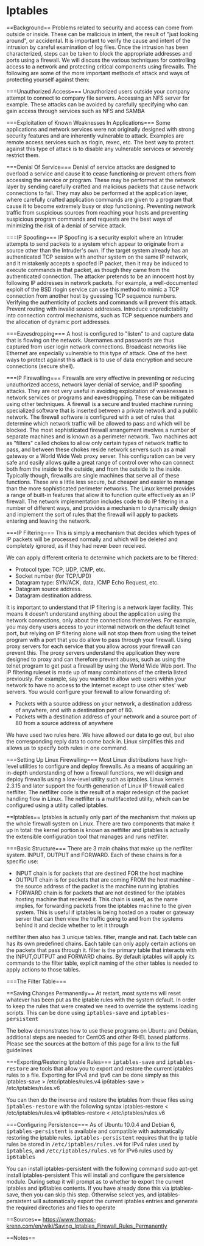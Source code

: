 # Iptables

==Background==
Problems related to security and access can come from outside or inside. These can be malicious in intent, the result of "just looking around", or accidental. It is important to verify the cause and intent of the intrusion by careful examination of log files. Once the intrusion has been characterized, steps can be taken to block the appropriate addresses and ports using a firewall. We will discuss the various techniques for controlling access to a network and protecting critical components using firewalls. The following are some of the more important methods of attack and ways of protecting yourself against them:

===Unauthorized Access===
Unauthorized users outside your company attempt to connect to company file servers. Accessing an NFS server for example. These attacks can be avoided by carefully specifying who can gain access through services such as NFS and SAMBA

===Exploitation of Known Weaknesses In Applications===
Some applications and network services were not originally designed with strong security features and are inherently vulnerable to attack. Examples are remote access services such as rlogin, rexec, etc. The best way to protect against this type of attack is to disable any vulnerable services or severely restrict them.

===Denial Of Service===
Denial of service attacks are designed to overload a service and cause it to cease functioning or prevent others from accessing the service or program. These may be performed at the network layer by sending carefully crafted and malicious packets that cause network connections to fail. They may also be performed at the application layer, where carefully crafted application commands are given to a program that cause it to become extremely busy or stop functioning. Preventing network traffic from suspicious sources from reaching your hosts and preventing suspicious program commands and requests are the best ways of minimizing the risk of a denial of service attack.

===IP Spoofing===
IP Spoofing is a security exploit where an Intruder attempts to send packets to a system which appear to originate from a source other than the Intruder's own. If the target system already has an authenticated TCP session with another system on the same IP network, and it mistakenly accepts a spoofed IP packet, then it may be induced to execute commands in that packet, as though they came from the authenticated connection. The attacker pretends to be an innocent host by following IP addresses in network packets. For example, a well-documented exploit of the BSD rlogin service can use this method to mimic a TCP connection from another host by guessing TCP sequence numbers. Verifying the authenticity of packets and commands will prevent this attack. Prevent routing with invalid source addresses. Introduce unpredictability into connection control mechanisms, such as TCP sequence numbers and the allocation of dynamic port addresses.

===Eavesdropping===
A host is configured to "listen" to and capture data that is flowing on the network. Usernames and passwords are thus captured from user login network connections. Broadcast networks like Ethernet are especially vulnerable to this type of attack. One of the best ways to protect against this attack is to use of data encryption and secure connections (secure shell).

===IP Firewalling===
Firewalls are very effective in preventing or reducing unauthorized access, network layer denial of service, and IP spoofing attacks. They are not very useful in avoiding exploitation of weaknesses in network services or programs and eavesdropping. These can be mitigated using other techniques. A firewall is a secure and trusted machine running specialized software that is inserted between a private network and a public network. The firewall software is configured with a set of rules that determine which network traffic will be allowed to pass and which will be blocked. The most sophisticated firewall arrangement involves a number of separate machines and is known as a perimeter network. Two machines act as "filters" called chokes to allow only certain types of network traffic to pass, and between these chokes reside network servers such as a mail gateway or a World Wide Web proxy server. This configuration can be very safe and easily allows quite a great range of control over who can connect both from the inside to the outside, and from the outside to the inside. Typically though, firewalls are single machines that serve all of these functions. These are a little less secure, but cheaper and easier to manage than the more sophisticated perimeter networks. The Linux kernel provides a range of built-in features that allow it to function quite effectively as an IP firewall. The network implementation includes code to do IP filtering in a number of different ways, and provides a mechanism to dynamically design and implement the sort of rules that the firewall will apply to packets entering and leaving the network.

===IP Filtering===
This is simply a mechanism that decides which types of IP packets will be processed normally and which will be deleted and completely ignored, as if they had never been received.

We can apply different criteria to determine which packets are to be filtered:
* Protocol type: TCP, UDP, ICMP, etc.
* Socket number (for TCP/UPD)
* Datagram type: SYN/ACK, data, ICMP Echo Request, etc.
* Datagram source address.
* Datagram destination address.

It is important to understand that IP filtering is a network layer facility. This means it doesn't understand anything about the application using the network connections, only about the connections themselves. For example, you may deny users access to your internal network on the default telnet port, but relying on IP filtering alone will not stop them from using the telnet program with a port that you do allow to pass through your firewall. Using proxy servers for each service that you allow across your firewall can prevent this. The proxy servers understand the application they were designed to proxy and can therefore prevent abuses, such as using the telnet program to get past a firewall by using the World Wide Web port. The IP filtering ruleset is made up of many combinations of the criteria listed previously. For example, say you wanted to allow web users within your network to have no access to the Internet except to use other sites' web servers. You would configure your firewall to allow forwarding of:  
* Packets with a source address on your network, a destination address of anywhere, and with a destination port of 80.
* Packets with a destination address of your network and a source port of 80 from a source address of anywhere

We have used two rules here. We have allowed our data to go out, but also the
corresponding reply data to come back in. Linux simplifies this and allows us to
specify both rules in one command.

===Setting Up Linux Firewalling===
Most Linux distributions have high-level utilities to configure and deploy firewalls. As a means of acquiring an in-depth understanding of how a firewall functions, we will design and deploy firewalls using a low-level utility such as iptables. Linux kernels 2.3.15 and later support the fourth generation of Linux IP firewall called netfilter. The netfilter code is the result of a major redesign of the packet handling flow in Linux. The netfilter is a multifaceted utility, which can be configured using a utility called iptables.

==Iptables==
Iptables is actually only part of the mechanism that makes up the whole firewall system on Linux. There are two components that make it up in total: the kernel portion is known as netfilter and iptables is actually the extensible configuration tool that manages and runs netfilter.

===Basic Structure===
There are 3 main chains that make up the netfilter system. INPUT, OUTPUT and FORWARD. Each of these chains is for a specific use:
* INPUT chain is for packets that are destined FOR the host machine
* OUTPUT chain is for packets that are coming FROM the host machine - the source address of the packet is the machine running iptables
* FORWARD chain is for packets that are not destined for the iptables hosting machine that recieved it. This chain is used, as the name implies, for forwarding packets from the iptables machine to the given system. This is useful if iptables is being hosted on a router or gateway server that can then view the traffic going to and from the systems behind it and decide whether to let it through

netfilter then also has 3 unique tables. filter, mangle and nat. Each table can has its own predefined chains. Each table can only apply certain actions on the packets that pass through it. filter is the primary table that interacts with the INPUT,OUTPUT and FORWARD chains. By default iptables will apply its commands to the filter table, explicit naming of the other tables is needed to apply actions to those tables.

===The Filter Table===

==Saving Changes Permanently==
At restart, most systems will reset whatever has been put as the iptable rules with the system default. In order to keep the rules that were created we need to override the systems loading scripts. This can be done using <tt>iptables-save</tt> and <tt>iptables-persistent</tt>

The below demonstrates how to use these programs on Ubuntu and Debian, additional steps are needed for CentOS and other RHEL based platforms. Please see the sources at the bottom of this page for a link
to the full guidelines

===Exporting/Restoring Iptable Rules===
<tt>iptables-save</tt> and <tt>iptables-restore</tt> are tools that allow you to export and restore the current iptables rules to a file. Exporting for IPv4 and Ipv6 can be done simply as this
 <nowiki>
iptables-save > /etc/iptables/rules.v4
ip6tables-save > /etc/iptables/rules.v6</nowiki>

You can then do the inverse and restore the iptables from these files using <tt>iptables-restore</tt> with the following syntax
 <nowiki>
iptables-restore < /etc/iptables/rules.v4
ip6tables-restore < /etc/iptables/rules.v6</nowiki>

===Configuring Persistence===
As of Ubuntu 10.0.4 and Debian 6, <tt>iptables-persistent</tt> is available and compatible with automatically restoring the iptable rules. <tt>iptables-persistent</tt> requires that the ip table
rules be stored in <tt>/etc/iptables/rules.v4</tt> for IPv4 rules used by <tt>iptables</tt>, and <tt>/etc/iptables/rules.v6</tt> for IPv6 rules used by <tt>ip6tables</tt>

You can install iptables-persistent with the following command
 <nowiki>
sudo apt-get install iptables-persistent</nowiki>
This will install and configure the persistence module. During setup it will prompt as to whether to export the current iptables and ip6tables contents. If you have already done this via iptables-save,
then you can skip this step. Otherwise select yes, and iptables-persistent will automatically export the current iptables entries and generate the required directories and files to operate

==Sources==
https://www.thomas-krenn.com/en/wiki/Saving_Iptables_Firewall_Rules_Permanently

==Notes==
